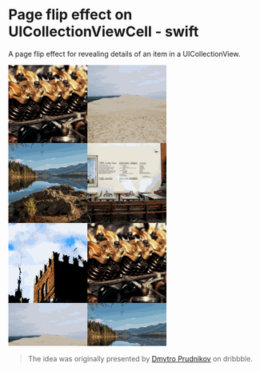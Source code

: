 # Page flip effect on UICollectionViewCell - swift
A page flip effect for revealing details of an item in a UICollectionView.

![Final product](Project3.gif)


> The idea was originally presented by [Dmytro Prudnikov](https://dribbble.com/shots/1758298-Find-Friends-Interaction?list=following&offset=36) on dribbble.